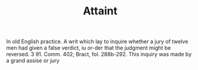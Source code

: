 ---
title: Attaint
letter: A
permalink: "/definitions/attaint.html"
body: In old English practice. A writ which lay to inquire whether a jury of twelve
  men had given a false verdict, iu or-der that the judgment might be reversed. 3
  91. Comm. 402; Bract, fol. 288b-292. This inquiry was made by a grand assise or
  jury
published_at: '2018-07-07'
layout: post
---